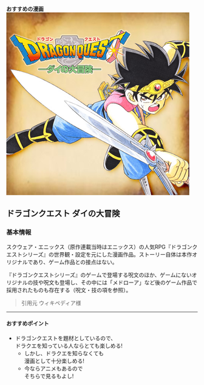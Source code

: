 **おすすめの漫画**
![daidai](./dai.png)
## ドラゴンクエスト ダイの大冒険  

### 基本情報  

スクウェア・エニックス（原作連載当時はエニックス）の人気RPG『ドラゴンクエストシリーズ』の世界観・設定を元にした漫画作品。ストーリー自体は本作オリジナルであり、ゲーム作品との接点はない。

『ドラゴンクエストシリーズ』のゲームで登場する呪文のほか、ゲームにないオリジナルの技や呪文も登場し、その中には「メドローア」など後のゲーム作品で採用されたものも存在する（呪文・技の項を参照）。  

> 引用元 ウィキペディア様  

---  

#### おすすめポイント  

- ドラゴンクエストを題材としているので、  
ドラクエを知っている人ならとても楽しめる!
    - しかし、ドラクエを知らなくても  
    漫画として十分楽しめる!
    - 今ならアニメもあるので  
    そちらで見るもよし!